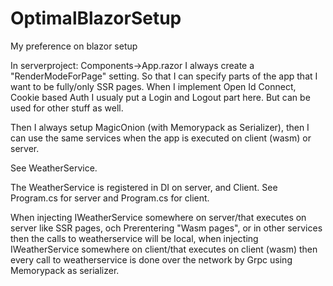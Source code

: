 # OptimalBlazorSetup

My preference on blazor setup

In serverproject: Components->App.razor I always create a "RenderModeForPage" setting. So that I can specify parts of the app that I want to be fully/only SSR pages. When I implement Open Id Connect, Cookie based Auth I usualy put a Login and Logout part here. But can be used for other stuff as well.

Then I always setup MagicOnion (with Memorypack as Serializer), then I can use the same services when the app is executed on client (wasm) or server. 

See WeatherService. 

The WeatherService is registered in DI on server, and Client. See Program.cs for server and Program.cs for client.

When injecting IWeatherService somewhere on server/that executes on server like SSR pages, och Prerentering "Wasm pages", or in other services then the calls to weatherservice will be local, when injecting IWeatherService somewhere on client/that executes on client (wasm) then every call to weatherservice is done over the network by Grpc using Memorypack as serializer.
